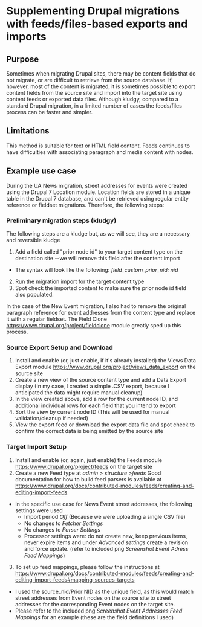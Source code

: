 # Supplementing Drupal migrations with feeds/files-based exports and imports #

## Purpose ##
Sometimes when migrating Drupal sites, there may be content fields that do not migrate, or are difficult to retrieve from the source database. If, however, most of the content is migrated, it is sometimes possible to export content fields from the source site and import into the target site using content feeds or exported data files. Although kludgy, compared to a standard Drupal migration, in a limited number of cases the feeds/files process can be faster and simpler.

## Limitations ##
This method is suitable for text or HTML field content. Feeds continues to have difficulties with associating paragraph and media content with nodes.

## Example use case ##

During the UA News migration, street addresses for events were created using the Drupal 7 Location module. Location fields are stored in a unique table in the Drupal 7 database, and can't be retrieved using regular entity reference or fieldset migrations. Therefore, the following steps:

### Preliminary migration steps \(kludgy\) ###
The following steps are a kludge but, as we will see, they are a necessary and reversible kludge

1. Add a field called "prior node id" to your target content type on the destination site \-\-we will remove this field after the content import
- The syntax will look like the following:
    *field_custom_prior_nid: nid*

2. Run the migration import for the target content type
3. Spot check the imported content to make sure the prior node id field also populated.

In the case of the New Event migration, I also had to remove the original paragraph reference for event addresses from the content type and replace it with a regular fieldset. The Field Clone <https://www.drupal.org/project/fieldclone> module greatly sped up this process.


### Source Export Setup and Download ###

1. Install and enable \(or, just enable, if it's already installed\) the Views Data Export module <https://www.drupal.org/project/views_data_export> on the source site
2. Create a new view of the source content type and add a Data Export display \(In my case, I created a simple .CSV export, because I anticipated the data might require manual cleanup\)
3. In the view created above, add a row for the current node ID, and additional individual rows for each field that you intend to export
4. Sort the view by current node ID \(This will be used for manual validation/cleanup if needed\)
5. View the export feed or download the export data file and spot check to confirm the correct data is being emitted by the source site

### Target Import Setup ###
1. Install and enable \(or, again, just enable) the Feeds module <https://www.drupal.org/project/feeds> on the target site
2. Create a new Feed type at *admin \> structure \>feeds* Good documentation for how to build feed parsers is available at <https://www.drupal.org/docs/contributed-modules/feeds/creating-and-editing-import-feeds> 
- In the specific use case for News Event street addresses, the following settings were used
    - Import period *Off* \(Because we were uploading a single CSV file\)
    - No changes to *Fetcher Settings*
    - No changes to *Parser Settings*
    - Processor settings were: do not create new, keep previous items, never expire items and under *Advanced settings* create a revision and force update. \(refer to included png *Screenshot Event Adress Feed Mappings*\)
3. To set up feed mappings, please follow the instructions at <https://www.drupal.org/docs/contributed-modules/feeds/creating-and-editing-import-feeds#mapping-sources-targets>
- I used the source\_nid/Prior NID as the unique field, as this would match street addresses from Event nodes on the source site to street addresses for the corresponding Event nodes on the target site.
- Please refer to the included png *Screenshot Event Addresses Feed Mappings* for an example \(these are the field definitions I used\)

###  






